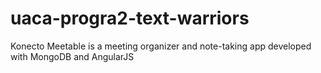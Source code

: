 # uaca-progra2-text-warriors
Konecto Meetable is a meeting organizer and note-taking app developed with MongoDB and AngularJS
